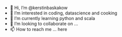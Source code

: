 - 👋 Hi, I’m @kerstinbaskakow
- 👀 I’m interested in coding, datascience and cooking
- 🌱 I’m currently learning python and scala
- 💞️ I’m looking to collaborate on ...
- 📫 How to reach me ... here

<!---
kerstinbaskakow/kerstinbaskakow is a ✨ special ✨ repository because its `README.md` (this file) appears on your GitHub profile.
You can click the Preview link to take a look at your changes.
--->
